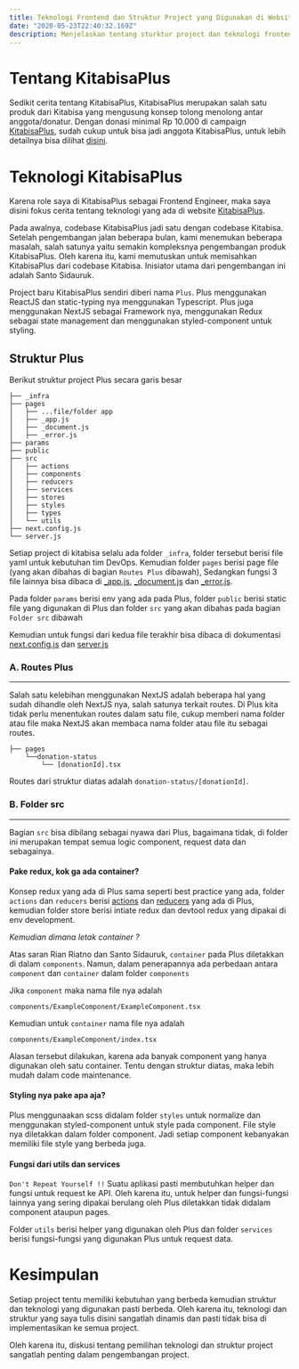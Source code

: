 ```yaml
---
title: Teknologi Frontend dan Struktur Project yang Digunakan di Website KitabisaPlus
date: "2020-05-23T22:40:32.169Z"
description: Menjelaskan tentang sturktur project dan teknologi frontend apa aja yang ada website KitabisaPlus.
---
```

# Tentang KitabisaPlus

Sedikit cerita tentang KitabisaPlus, KitabisaPlus merupakan salah satu produk dari Kitabisa yang mengusung konsep tolong menolong antar anggota/donatur. Dengan donasi minimal Rp 10.000 di campaign [KitabisaPlus](https://Plus.kitabisa.com/), sudah cukup untuk bisa jadi anggota KitabisaPlus, untuk lebih detailnya bisa dilihat [disini](https://help.kitabisa.com/articles/360026481454-syarat--ketentuan-kitabisa-Plus).

# Teknologi KitabisaPlus

Karena role saya di KitabisaPlus sebagai Frontend Engineer, maka saya disini fokus cerita tentang teknologi yang ada di website [KitabisaPlus](https://Plus.kitabisa.com/).

Pada awalnya, codebase KitabisaPlus jadi satu dengan codebase Kitabisa. Setelah pengembangan jalan beberapa bulan, kami menemukan beberapa masalah, salah satunya yaitu semakin kompleksnya pengembangan produk KitabisaPlus. Oleh karena itu, kami memutuskan untuk memisahkan KitabisaPlus dari codebase Kitabisa. Inisiator utama dari pengembangan ini adalah Santo Sidauruk. 

Project baru KitabisaPlus sendiri diberi nama `Plus`. Plus menggunakan ReactJS dan static-typing nya menggunakan Typescript. Plus juga menggunakan NextJS sebagai Framework nya, menggunakan Redux sebagai state management dan menggunakan styled-component untuk styling.

## Struktur Plus

Berikut struktur project Plus secara garis besar

```
├── _infra
├── pages
│   ├── ...file/folder app
│   ├── _app.js
│   ├── _document.js
│   ├── _error.js
├── params
├── public
├── src
│   ├── actions
│   ├── components
│   ├── reducers
│   ├── services
│   ├── stores
│   ├── styles
│   ├── types
│   └── utils
├── next.config.js
└── server.js
```

Setiap project di kitabisa selalu ada folder `_infra`, folder tersebut berisi file yaml untuk kebutuhan tim DevOps. 
Kemudian folder `pages` berisi page file (yang akan dibahas di bagian `Routes Plus` dibawah), Sedangkan fungsi 3 file lainnya bisa dibaca di [_app.js](https://nextjs.org/docs/advanced-features/custom-app),  [_document.js](https://nextjs.org/docs/advanced-features/custom-document) dan [_error.js](https://nextjs.org/docs/advanced-features/custom-error-page).

Pada folder `params` berisi env yang ada pada Plus, folder `public` berisi static file yang digunakan di Plus dan folder `src` yang akan dibahas pada bagian `Folder src` dibawah

Kemudian untuk fungsi dari kedua file terakhir bisa dibaca di dokumentasi [next.config.js](https://nextjs.org/docs/api-reference/next.config.js/introduction) dan [server.js](https://nextjs.org/docs/advanced-features/custom-server)

### A. Routes Plus
***
Salah satu kelebihan menggunakan NextJS adalah beberapa hal yang sudah dihandle oleh NextJS nya, salah satunya terkait routes. Di Plus kita tidak perlu menentukan routes dalam satu file, cukup memberi nama folder atau file maka NextJS akan membaca nama folder atau file itu sebagai routes. 

```
├── pages
    └──donation-status
        └── [donationId].tsx
```

Routes dari struktur diatas adalah `donation-status/[donationId]`. 

### B. Folder src
***
Bagian `src` bisa dibilang sebagai nyawa dari Plus, bagaimana tidak, di folder ini merupakan tempat semua logic component, request data dan sebagainya.

#### Pake redux, kok ga ada container?

Konsep redux yang ada di Plus sama seperti best practice yang ada, folder `actions` dan `reducers` berisi [actions](https://redux.js.org/recipes/reducing-boilerplate#actions) dan  [reducers](https://redux.js.org/faq/reducers#reducers) yang ada di Plus, kemudian folder store berisi intiate redux dan devtool redux yang dipakai di env development. 

*Kemudian dimana letak container ?*

Atas saran Rian Riatno dan Santo Sidauruk, `container` pada Plus diletakkan di dalam `components`. 
Namun, dalam penerapannya ada perbedaan antara `component` dan `container` dalam folder `components`

Jika `component` maka nama file nya adalah
```
components/ExampleComponent/ExampleComponent.tsx
```

Kemudian untuk `container` nama file nya adalah
```
components/ExampleComponent/index.tsx
```

Alasan tersebut dilakukan, karena ada banyak component yang hanya digunakan oleh satu container. Tentu dengan struktur diatas, maka lebih mudah dalam code maintenance.

#### Styling nya pake apa aja?

Plus menggunaakan scss didalam folder `styles` untuk normalize dan menggunakan styled-component untuk style pada component. File style nya diletakkan dalam folder component. Jadi setiap component kebanyakan memiliki file style yang berbeda juga.

#### Fungsi dari utils dan services

`Don't Repeat Yourself !!` Suatu aplikasi pasti membutuhkan helper dan fungsi untuk request ke API. Oleh karena itu, untuk helper dan fungsi-fungsi lainnya yang sering dipakai berulang oleh Plus diletakkan tidak didalam component ataupun pages. 

Folder `utils` berisi helper yang digunakan oleh Plus dan folder `services` berisi fungsi-fungsi yang digunakan Plus untuk request data. 

# Kesimpulan 

Setiap project tentu memiliki kebutuhan yang berbeda kemudian struktur dan teknologi yang digunakan pasti berbeda. Oleh karena itu, teknologi dan struktur yang saya tulis disini sangatlah dinamis dan pasti tidak bisa di implementasikan ke semua project.

Oleh karena itu, diskusi tentang pemilihan teknologi dan struktur project sangatlah penting dalam pengembangan project.